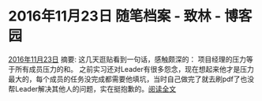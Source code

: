 
# 2016年11月23日 随笔档案 - 致林 - 博客园






[2016年11月23日](https://www.cnblogs.com/bincoding/archive/2016/11/23.html)
摘要: 这几天逛贴看到一句话，感触颇深的： 项目经理的压力等于所有成员压力的和。 之前实习还对Leader有很多怨念，现在想起来他才是压力最大的，每个成员的任务没完成都需要他填坑，当时自己做完了就去刷pdf了也没帮Leader解决其他人的问题，实在挺抱歉的。[阅读全文](https://www.cnblogs.com/bincoding/p/6095326.html)

